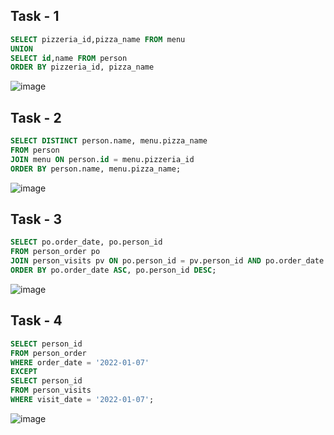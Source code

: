 ## Task - 1
```sql
SELECT pizzeria_id,pizza_name FROM menu 
UNION 
SELECT id,name FROM person
ORDER BY pizzeria_id, pizza_name
```
![image](https://github.com/sofawwg/SQL/assets/115135261/f0788b87-5f44-49c5-b1d1-9506170bdb73)

## Task - 2
```sql
SELECT DISTINCT person.name, menu.pizza_name
FROM person
JOIN menu ON person.id = menu.pizzeria_id
ORDER BY person.name, menu.pizza_name;
```
![image](https://github.com/sofawwg/SQL/assets/115135261/8c226d82-d2c6-4e8d-926f-423b2c944627)


## Task - 3
```sql
SELECT po.order_date, po.person_id
FROM person_order po
JOIN person_visits pv ON po.person_id = pv.person_id AND po.order_date = pv.visit_date
ORDER BY po.order_date ASC, po.person_id DESC;
```

![image](https://github.com/sofawwg/SQL/assets/115135261/b971efc8-491e-4157-9516-910dc885c3a7)



## Task - 4
```sql
SELECT person_id
FROM person_order
WHERE order_date = '2022-01-07'
EXCEPT
SELECT person_id
FROM person_visits
WHERE visit_date = '2022-01-07';
```


![image](https://github.com/sofawwg/SQL/assets/115135261/f569cfa1-a042-456c-bec1-7534f588f2da)

